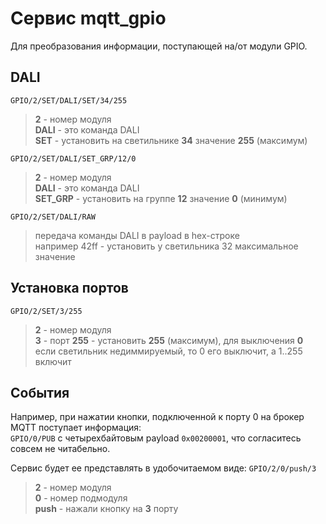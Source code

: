 # Сервис mqtt_gpio
Для преобразования информации, поступающей на/от модули GPIO.

## DALI

`GPIO/2/SET/DALI/SET/34/255`
>**2** - номер модуля  
**DALI** - это команда DALI  
**SET** - установить на светильнике **34** значение **255** (максимум)

`GPIO/2/SET/DALI/SET_GRP/12/0`
>**2** - номер модуля  
**DALI** - это команда DALI  
**SET_GRP** - установить на группе **12** значение **0** (минимум)

`GPIO/2/SET/DALI/RAW`
>передача команды DALI в payload в hex-строке  
>например 42ff - установить у светильника 32 максимальное значение

## Установка портов
`GPIO/2/SET/3/255`  
>**2** - номер модуля  
**3** - порт
**255** - установить **255** (максимум), для выключения **0**  
если светильник недиммируемый, то 0 его выключит, а 1..255 включит


## События

Например, при нажатии кнопки, подключенной к порту 0 на брокер MQTT поступает информация:  
`GPIO/0/PUB` c четырехбайтовым payload `0х00200001`, что согласитесь совсем не читабельно.

Сервис будет ее представлять в удобочитаемом виде: `GPIO/2/0/push/3`  
> **2** - номер модуля  
**0** - номер подмодуля  
**push** - нажали кнопку на **3** порту
 
